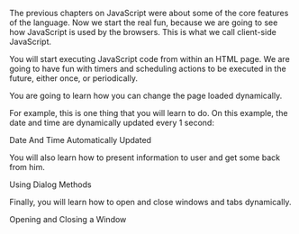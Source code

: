 The previous chapters on JavaScript were about some of the core features of the language. Now we start the real fun, because 
we are going to see how JavaScript is used by the browsers. This is what we call client-side JavaScript.

You will start executing JavaScript code from within an HTML page. We are going to have fun with 
timers and scheduling actions to be executed in the future, either once, or periodically.

You are going to learn how you can change the page loaded dynamically.

For example, this is one thing that you will learn to do. On this example, the date and time
are dynamically updated every 1 second:

<div id="media-title-video-updating-date-and-time-dynamically-with-set-interval.mp4">Date And Time Automatically Updated</div>
<a href="https://player.vimeo.com/video/194309687"></a>
           
You will also learn how to present information to user and get some back from him.
           
<div id="media-title-video-using-dialog-methods.mp4">Using Dialog Methods</div>
<a href="https://player.vimeo.com/video/194309773"></a>
          
Finally, you will learn how to open and close windows and tabs dynamically.

<div id="media-title-video-opening-and-closing-a-window.mp4">Opening and Closing a Window</div>
<a href="https://player.vimeo.com/video/194306543"></a>
           
